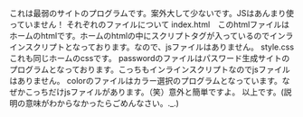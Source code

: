 これは最弱のサイトのプログラムです。案外大して少ないです。JSはあんまり使っていません！
それぞれのファイルについて
index.html　このhtmlファイルはホームのhtmlです。ホームのhtmlの中にスクリプトタグが入っているのでインラインスクリプトとなっております。なので、jsファイルはありません。
style.css　これも同じホームのcssです。
passwordのファイルはパスワード生成サイトのプログラムとなっております。こっちもインラインスクリプトなのでjsファイルはありません。
colorのファイルはカラー選択のプログラムとなっています。なぜかこっちだけjsファイルがあります。（笑）意外と簡単ですよ。
以上です。(説明の意味がわからなかったらごめんなさい。._.)
